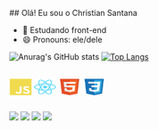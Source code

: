 ​## Olá! Eu sou o Christian Santana

- 🌱 Estudando front-end
- 😄 Pronouns: ele/dele



![Anurag's GitHub stats](https://github-readme-stats.vercel.app/api?username=warybloom&show_icons=true&theme=dark)
[![Top Langs](https://github-readme-stats.vercel.app/api/top-langs/?username=warybloom&layout=compact&theme=dark)](https://github.com/warybloom/github-readme-stats)
 
 <div style="display: inline_block"><br>
    <img align="center" alt="Rafa-Js" height="30" width="40" src="https://raw.githubusercontent.com/devicons/devicon/master/icons/javascript/javascript-plain.svg">
    <img align="center" alt="Rafa-React" height="30" width="40" src="https://raw.githubusercontent.com/devicons/devicon/master/icons/react/react-original.svg">
    <img align="center" alt="Rafa-HTML" height="30" width="40" src="https://raw.githubusercontent.com/devicons/devicon/master/icons/html5/html5-original.svg">
    <img align="center" alt="Rafa-CSS" height="30" width="40" src="https://raw.githubusercontent.com/devicons/devicon/master/icons/css3/css3-original.svg">
  </div>
 
 ##
 
 
 <div>
  

  <a href="[https://instagram.com/rafaballerini](https://www.instagram.com/chrs_santana/)" target="_blank"><img src="https://img.shields.io/badge/-Instagram-%23E4405F?style=for-the-badge&logo=instagram&logoColor=white" target="_blank"></a>
 <a href="[https://discord.gg/wagxzStdcR](https://discord.gg/dauFpXhj)" target="_blank"><img src="https://img.shields.io/badge/Discord-7289DA?style=for-the-badge&logo=discord&logoColor=white" target="_blank"></a> 
   <a href = "mailto:kimedeiros69@gmail.com"><img src="https://img.shields.io/badge/-Gmail-%23333?style=for-the-badge&logo=gmail&logoColor=white" target="_blank"></a>
  <a href="[[https://github.com/warybloom](https://www.linkedin.com/in/christian-santana-960869248/)](https://www.linkedin.com/in/christian-santana-960869248/)" target="_blank"><img src="https://img.shields.io/badge/-LinkedIn-%230077B5?style=for-the-badge&logo=linkedin&logoColor=white" target="_blank"></a>
  </div>
  
  

